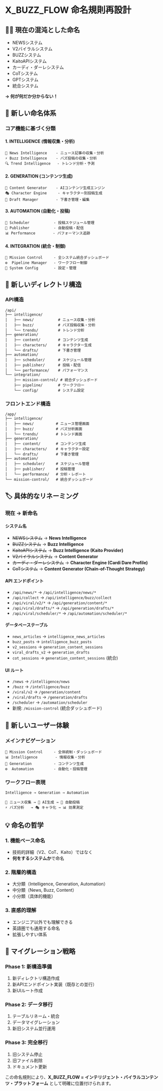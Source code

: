 # X_BUZZ_FLOW 命名規則再設計

## 🤦‍♂️ **現在の混沌とした命名**

- NEWSシステム
- V2バイラルシステム  
- BUZZシステム
- KaitoAPIシステム
- カーディ・ダーレシステム
- CoTシステム
- GPTシステム
- 統合システム

**→ 何が何だか分からない！**

## 🎯 **新しい命名体系**

### コア機能に基づく分類

#### **1. INTELLIGENCE (情報収集・分析)**
```
📰 News Intelligence    - ニュース記事の収集・分析
⚡ Buzz Intelligence    - バズ投稿の収集・分析  
🔍 Trend Intelligence   - トレンド分析・予測
```

#### **2. GENERATION (コンテンツ生成)**
```
🤖 Content Generator    - AIコンテンツ生成エンジン
🎭 Character Engine     - キャラクター別投稿生成
📝 Draft Manager        - 下書き管理・編集
```

#### **3. AUTOMATION (自動化・投稿)**
```
📅 Scheduler           - 投稿スケジュール管理
🚀 Publisher           - 自動投稿・配信
📊 Performance        - パフォーマンス追跡
```

#### **4. INTEGRATION (統合・制御)**
```
🎯 Mission Control     - 全システム統合ダッシュボード
⚙️  Pipeline Manager   - ワークフロー制御
🔧 System Config       - 設定・管理
```

## 📁 **新しいディレクトリ構造**

### API構造
```
/api/
├── intelligence/
│   ├── news/           # ニュース収集・分析
│   ├── buzz/           # バズ投稿収集・分析
│   └── trends/         # トレンド分析
├── generation/
│   ├── content/        # コンテンツ生成
│   ├── characters/     # キャラクター生成
│   └── drafts/         # 下書き管理
├── automation/
│   ├── scheduler/      # スケジュール管理
│   ├── publisher/      # 投稿・配信
│   └── performance/    # パフォーマンス
└── integration/
    ├── mission-control/ # 統合ダッシュボード
    ├── pipeline/       # ワークフロー
    └── config/         # システム設定
```

### フロントエンド構造
```
/app/
├── intelligence/
│   ├── news/          # ニュース管理画面
│   ├── buzz/          # バズ分析画面  
│   └── trends/        # トレンド画面
├── generation/
│   ├── content/       # コンテンツ生成
│   ├── characters/    # キャラクター設定
│   └── drafts/        # 下書き管理
├── automation/
│   ├── scheduler/     # スケジュール管理
│   ├── publisher/     # 投稿管理
│   └── performance/   # 分析・レポート
└── mission-control/   # 統合ダッシュボード
```

## 🏷️ **具体的なリネーミング**

### 現在 → 新命名

#### システム名
- ~~NEWSシステム~~ → **News Intelligence**
- ~~BUZZシステム~~ → **Buzz Intelligence**  
- ~~KaitoAPIシステム~~ → **Buzz Intelligence (Kaito Provider)**
- ~~V2バイラルシステム~~ → **Content Generator**
- ~~カーディ・ダーレシステム~~ → **Character Engine (Cardi Dare Profile)**
- ~~CoTシステム~~ → **Content Generator (Chain-of-Thought Strategy)**

#### API エンドポイント
- `/api/news/*` → `/api/intelligence/news/*`
- `/api/collect` → `/api/intelligence/buzz/collect`
- `/api/viral/v2/*` → `/api/generation/content/*`
- `/api/viral/drafts/*` → `/api/generation/drafts/*`
- `/api/viral/scheduler/*` → `/api/automation/scheduler/*`

#### データベーステーブル
- `news_articles` → `intelligence_news_articles`
- `buzz_posts` → `intelligence_buzz_posts`  
- `v2_sessions` → `generation_content_sessions`
- `viral_drafts_v2` → `generation_drafts`
- `cot_sessions` → `generation_content_sessions` (統合)

#### UI ルート
- `/news` → `/intelligence/news`
- `/buzz` → `/intelligence/buzz`
- `/viral/v2` → `/generation/content`
- `/viral/drafts` → `/generation/drafts`
- `/scheduler` → `/automation/scheduler`
- 新規: `/mission-control` (統合ダッシュボード)

## 🎯 **新しいユーザー体験**

### メインナビゲーション
```
🎯 Mission Control     - 全体統制・ダッシュボード
📊 Intelligence        - 情報収集・分析
🤖 Generation          - コンテンツ生成
⚙️  Automation         - 自動化・投稿管理
```

### ワークフロー表現
```
Intelligence → Generation → Automation

📰 ニュース収集 → 🤖 AI生成 → 📅 自動投稿
⚡ バズ分析   → 🎭 キャラ化 → 📊 効果測定
```

## 💡 **命名の哲学**

### 1. **機能ベース命名**
- 技術的詳細（V2、CoT、Kaito）ではなく
- **何をするシステムか**で命名

### 2. **階層的構造**
- 大分類（Intelligence, Generation, Automation）
- 中分類（News, Buzz, Content）  
- 小分類（具体的機能）

### 3. **直感的理解**
- エンジニア以外でも理解できる
- 英語圏でも通用する命名
- 拡張しやすい体系

## 🚀 **マイグレーション戦略**

### Phase 1: 新構造準備
1. 新ディレクトリ構造作成
2. 新APIエンドポイント実装（既存との並行）
3. 新UIルート作成

### Phase 2: データ移行
1. テーブルリネーム・統合
2. データマイグレーション  
3. 新旧システム並行運用

### Phase 3: 完全移行
1. 旧システム停止
2. 旧ファイル削除
3. ドキュメント更新

この命名規則により、**X_BUZZ_FLOW = インテリジェント・バイラルコンテンツ・プラットフォーム** として明確に位置付けられます。